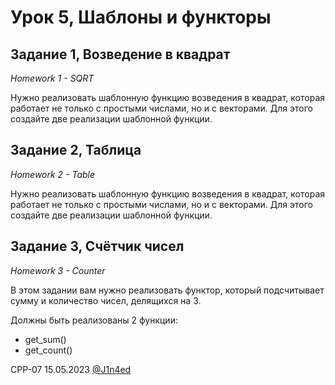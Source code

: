 # Урок 5, Шаблоны и функторы
## Задание 1, Возведение в квадрат
*Homework 1 - SQRT*

Нужно реализовать шаблонную функцию возведения в квадрат, которая работает не только с простыми числами, но и с векторами. 
Для этого создайте две реализации шаблонной функции.

## Задание 2, Таблица
*Homework 2 - Table*

Нужно реализовать шаблонную функцию возведения в квадрат, которая работает не только с простыми числами, но и с векторами. 
Для этого создайте две реализации шаблонной функции.

## Задание 3, Счётчик чисел
*Homework 3 - Counter*

В этом задании вам нужно реализовать функтор, который подсчитывает сумму и количество чисел, делящихся на 3.

Должны быть реализованы 2 функции:

- get_sum()
- get_count()

CPP-07
15.05.2023
[@J1n4ed](https://github.com/J1n4ed)